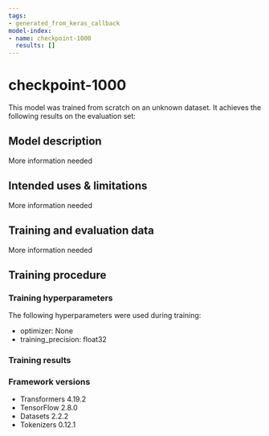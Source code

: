 ```yaml
---
tags:
- generated_from_keras_callback
model-index:
- name: checkpoint-1000
  results: []
---
```


<!-- This model card has been generated automatically according to the information Keras had access to. You should
probably proofread and complete it, then remove this comment. -->

# checkpoint-1000

This model was trained from scratch on an unknown dataset.
It achieves the following results on the evaluation set:


## Model description

More information needed

## Intended uses & limitations

More information needed

## Training and evaluation data

More information needed

## Training procedure

### Training hyperparameters

The following hyperparameters were used during training:
- optimizer: None
- training_precision: float32

### Training results



### Framework versions

- Transformers 4.19.2
- TensorFlow 2.8.0
- Datasets 2.2.2
- Tokenizers 0.12.1
